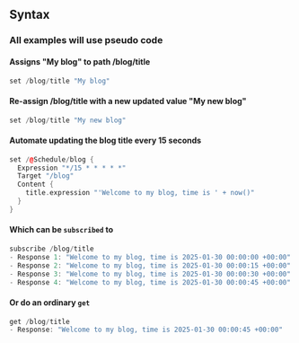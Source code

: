 ## Syntax
### All examples will use pseudo code

#### Assigns "My blog" to path /blog/title
```cpp
set /blog/title "My blog"
```

#### Re-assign /blog/title with a new updated value "My new blog"
```cpp
set /blog/title "My new blog"
```

#### Automate updating the blog title every 15 seconds
```cpp
set /@Schedule/blog {
  Expression "*/15 * * * * *"
  Target "/blog"
  Content {
    title.expression "'Welcome to my blog, time is ' + now()"
  }
}
```

#### Which can be `subscribed` to
```cpp
subscribe /blog/title
- Response 1: "Welcome to my blog, time is 2025-01-30 00:00:00 +00:00"
- Response 2: "Welcome to my blog, time is 2025-01-30 00:00:15 +00:00"
- Response 3: "Welcome to my blog, time is 2025-01-30 00:00:30 +00:00"
- Response 4: "Welcome to my blog, time is 2025-01-30 00:00:45 +00:00"
```

#### Or do an ordinary `get`
```cpp
get /blog/title
- Response: "Welcome to my blog, time is 2025-01-30 00:00:45 +00:00"
```